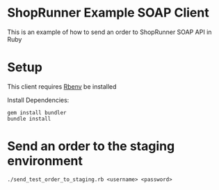 # ShopRunner Example SOAP Client

This is an example of how to send an order to ShopRunner SOAP API in Ruby

# Setup
This client requires [Rbenv](https://github.com/rbenv/rbenv) be installed

Install Dependencies:
```
gem install bundler
bundle install
```

# Send an order to the staging environment

```
./send_test_order_to_staging.rb <username> <password>
```
